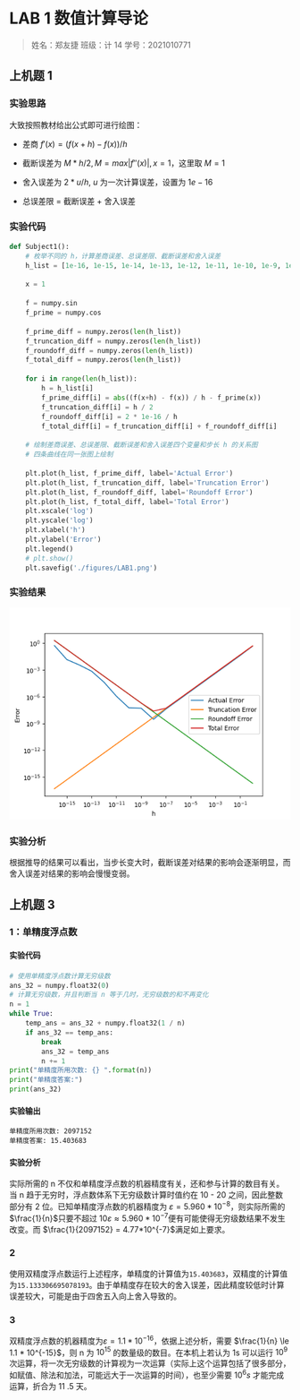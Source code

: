 # LAB 1 数值计算导论

> 姓名：郑友捷		班级：计 14		学号：2021010771



## 上机题 1

### 实验思路

大致按照教材给出公式即可进行绘图：

- 差商 $f'(x) = (f(x+h) - f(x)) / h$

- 截断误差为 $M * h / 2, M = max|f''(x)|, x = 1$，这里取 $M = 1$
- 舍入误差为 $2 * u / h$, $u$ 为一次计算误差，设置为 $1e-16$
- 总误差限 = 截断误差 + 舍入误差

### 实验代码

```python
def Subject1():
    # 枚举不同的 h，计算差商误差、总误差限、截断误差和舍入误差
    h_list = [1e-16, 1e-15, 1e-14, 1e-13, 1e-12, 1e-11, 1e-10, 1e-9, 1e-8, 1e-7, 1e-6, 1e-5, 1e-4, 1e-3, 1e-2, 1e-1, 1]

    x = 1

    f = numpy.sin
    f_prime = numpy.cos

    f_prime_diff = numpy.zeros(len(h_list))
    f_truncation_diff = numpy.zeros(len(h_list))
    f_roundoff_diff = numpy.zeros(len(h_list))
    f_total_diff = numpy.zeros(len(h_list))

    for i in range(len(h_list)):
        h = h_list[i]
        f_prime_diff[i] = abs((f(x+h) - f(x)) / h - f_prime(x))
        f_truncation_diff[i] = h / 2
        f_roundoff_diff[i] = 2 * 1e-16 / h
        f_total_diff[i] = f_truncation_diff[i] + f_roundoff_diff[i]

    # 绘制差商误差、总误差限、截断误差和舍入误差四个变量和步长 h 的关系图
    # 四条曲线在同一张图上绘制

    plt.plot(h_list, f_prime_diff, label='Actual Error')
    plt.plot(h_list, f_truncation_diff, label='Truncation Error')
    plt.plot(h_list, f_roundoff_diff, label='Roundoff Error')
    plt.plot(h_list, f_total_diff, label='Total Error')
    plt.xscale('log')
    plt.yscale('log')
    plt.xlabel('h')
    plt.ylabel('Error')
    plt.legend()
    # plt.show()
    plt.savefig('./figures/LAB1.png')

```

### 实验结果

![avatar](../figures/LAB1.png)



### 实验分析

根据推导的结果可以看出，当步长变大时，截断误差对结果的影响会逐渐明显，而舍入误差对结果的影响会慢慢变弱。



## 上机题 3

### 1：单精度浮点数

#### 实验代码

```python
# 使用单精度浮点数计算无穷级数
ans_32 = numpy.float32(0)
# 计算无穷级数，并且判断当 n 等于几时，无穷级数的和不再变化
n = 1
while True:
    temp_ans = ans_32 + numpy.float32(1 / n)
    if ans_32 == temp_ans:
        break
        ans_32 = temp_ans
        n += 1
print("单精度所用次数: {} ".format(n))
print("单精度答案:")
print(ans_32)
```



#### 实验输出

```sh
单精度所用次数: 2097152
单精度答案: 15.403683
```

#### 实验分析

实际所需的 n 不仅和单精度浮点数的机器精度有关，还和参与计算的数目有关。当 n 趋于无穷时，浮点数体系下无穷级数计算时值约在 10 - 20 之间，因此整数部分有 2 位。已知单精度浮点数的机器精度为 $\varepsilon=5.960*10^{-8}$，则实际所需的 $\frac{1}{n}$只要不超过 $10 \varepsilon \approx 5.960*10^{-7}$便有可能使得无穷级数结果不发生改变。而 $\frac{1}{2097152} = 4.77*10^{-7}$满足如上要求。

### 2

使用双精度浮点数运行上述程序，单精度的计算值为`15.403683`，双精度的计算值为`15.133306695078193`。由于单精度存在较大的舍入误差，因此精度较低时计算误差较大，可能是由于四舍五入向上舍入导致的。

### 3

双精度浮点数的机器精度为$\varepsilon = 1.1 * 10^{-16}$，依据上述分析，需要 $\frac{1}{n} \le 1.1 * 10^{-15}$，则 n 为 $10^{15}$ 的数量级的数目。在本机上若认为 1s 可以运行 $10^9$ 次运算，将一次无穷级数的计算视为一次运算（实际上这个运算包括了很多部分，如赋值、除法和加法，可能远大于一次运算的时间），也至少需要 $10^6s$ 才能完成运算，折合为 11 .5 天。



